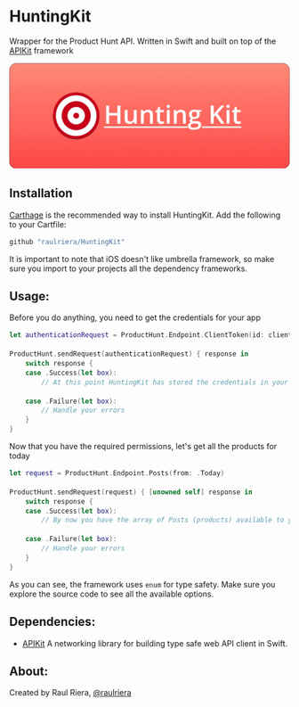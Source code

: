 # HuntingKit
Wrapper for the Product Hunt API. Written in Swift and built on top of the [APIKit](https://github.com/ishkawa/APIKit) framework

<p align="center">
  <img src="Logo.jpg" />
</p>

## Installation

[Carthage](https://github.com/carthage/carthage) is the recommended way to install HuntingKit. Add the following to your Cartfile:

``` ruby
github "raulriera/HuntingKit"
```

It is important to note that iOS doesn't like umbrella framework, so make sure you import to your projects all the dependency frameworks.

## Usage:

Before you do anything, you need to get the credentials for your app

``` swift
let authenticationRequest = ProductHunt.Endpoint.ClientToken(id: clientId, secret: clientSecret)

ProductHunt.sendRequest(authenticationRequest) { response in
    switch response {
    case .Success(let box):
        // At this point HuntingKit has stored the credentials in your keychain, you are free to use any other endpoint available. You also have access to the `AccessToken` yourself.

    case .Failure(let box):
        // Handle your errors
    }
}
```

Now that you have the required permissions, let's get all the products for today

``` swift
let request = ProductHunt.Endpoint.Posts(from: .Today)

ProductHunt.sendRequest(request) { [unowned self] response in
    switch response {
    case .Success(let box):
        // By now you have the array of Posts (products) available to you

    case .Failure(let box):
        // Handle your errors
    }
}
```

As you can see, the framework uses `enum` for type safety. Make sure you explore the source code to see all the available options.

## Dependencies:

- [APIKit](https://github.com/ishkawa/APIKit) A networking library for building type safe web API client in Swift.

## About:
Created by Raul Riera, [@raulriera](http://twitter.com/raulriera)
